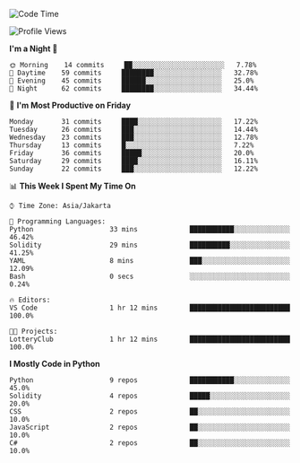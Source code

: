 <!--START_SECTION:waka-->
![Code Time](http://img.shields.io/badge/Code%20Time-980%20hrs%2053%20mins-blue)

![Profile Views](http://img.shields.io/badge/Profile%20Views-3-blue)

**I'm a Night 🦉** 

```text
🌞 Morning    14 commits     ██░░░░░░░░░░░░░░░░░░░░░░░   7.78% 
🌆 Daytime    59 commits     ████████░░░░░░░░░░░░░░░░░   32.78% 
🌃 Evening    45 commits     ██████░░░░░░░░░░░░░░░░░░░   25.0% 
🌙 Night      62 commits     ████████░░░░░░░░░░░░░░░░░   34.44%

```
📅 **I'm Most Productive on Friday** 

```text
Monday       31 commits     ████░░░░░░░░░░░░░░░░░░░░░   17.22% 
Tuesday      26 commits     ███░░░░░░░░░░░░░░░░░░░░░░   14.44% 
Wednesday    23 commits     ███░░░░░░░░░░░░░░░░░░░░░░   12.78% 
Thursday     13 commits     █░░░░░░░░░░░░░░░░░░░░░░░░   7.22% 
Friday       36 commits     █████░░░░░░░░░░░░░░░░░░░░   20.0% 
Saturday     29 commits     ████░░░░░░░░░░░░░░░░░░░░░   16.11% 
Sunday       22 commits     ███░░░░░░░░░░░░░░░░░░░░░░   12.22%

```


📊 **This Week I Spent My Time On** 

```text
⌚︎ Time Zone: Asia/Jakarta

💬 Programming Languages: 
Python                   33 mins             ███████████░░░░░░░░░░░░░░   46.42% 
Solidity                 29 mins             ██████████░░░░░░░░░░░░░░░   41.25% 
YAML                     8 mins              ███░░░░░░░░░░░░░░░░░░░░░░   12.09% 
Bash                     0 secs              ░░░░░░░░░░░░░░░░░░░░░░░░░   0.24%

🔥 Editors: 
VS Code                  1 hr 12 mins        █████████████████████████   100.0%

🐱‍💻 Projects: 
LotteryClub              1 hr 12 mins        █████████████████████████   100.0%

```

**I Mostly Code in Python** 

```text
Python                   9 repos             ███████████░░░░░░░░░░░░░░   45.0% 
Solidity                 4 repos             █████░░░░░░░░░░░░░░░░░░░░   20.0% 
CSS                      2 repos             ██░░░░░░░░░░░░░░░░░░░░░░░   10.0% 
JavaScript               2 repos             ██░░░░░░░░░░░░░░░░░░░░░░░   10.0% 
C#                       2 repos             ██░░░░░░░░░░░░░░░░░░░░░░░   10.0%

```



<!--END_SECTION:waka-->
